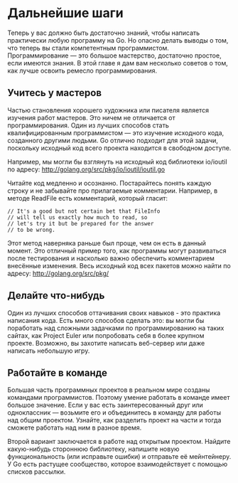 # Дальнейшие шаги #
Теперь у вас должно быть достаточно знаний, чтобы написать практически любую программу на Go. Но опасно делать выводы о том, что теперь вы стали компетентным программистом. Программирование — это большое мастерство, достаточно простое, если имеются знания. В этой главе я дам вам несколько советов о том, как лучше освоить ремесло программирования.

## Учитесь у мастеров ##
Частью становления хорошего художника или писателя является изучения работ мастеров. Это ничем не отличается от программирования. Один из лучших способов стать квалифицированным программистом — это изучение исходного кода, созданного другими людьми. Go отлично подходит для этой задачи, поскольку исходный код всего проекта находится в свободном доступе.

Например, мы могли бы взглянуть на исходный код библиотеки io/ioutil по адресу: http://golang.org/src/pkg/io/ioutil/ioutil.go

Читайте код медленно и осознанно. Постарайтесь понять каждую строку и не забывайте про прилагаемые комментарии. Например, в методе ReadFile есть комментарий, который гласит:
```
// It's a good but not certain bet that FileInfo
// will tell us exactly how much to read, so
// let's try it but be prepared for the answer
// to be wrong.
```
Этот метод наверняка раньше был проще, чем он есть в данный момент. Это отличный пример того, как программы могут развиваться после тестирования и насколько важно обеспечить комментарием внесённые изменения. Весь исходный код всех пакетов можно найти по адресу: http://golang.org/src/pkg/

## Делайте что-нибудь ##
Один из лучших способов оттачивания своих навыков - это практика написания кода. Есть много способов сделать это: вы могли бы поработать над сложными задачками по программированию на таких сайтах, как Project Euler или попробовать себя в более крупном проекте. Возможно, вы захотите написать веб-сервер или даже написать небольшую игру.

## Работайте в команде ##
Большая часть программных проектов в реальном мире созданы командами программистов. Поэтому умение работать в команде имеет большое значение. Если у вас есть заинтересованный друг или одноклассник — возьмите его и объединитесь в команду для работы над общим проектом. Узнайте, как разделить проект на части и тогда сможете работать над ним в разное время.

Второй вариант заключается в работе над открытым проектом. Найдите какую-нибудь стороннюю библиотеку, напишите новую функциональность (или исправьте ошибки) и отправьте её мейнтейнеру. У Go есть растущее сообщество, которое взаимодействует с помощью списков рассылки.

